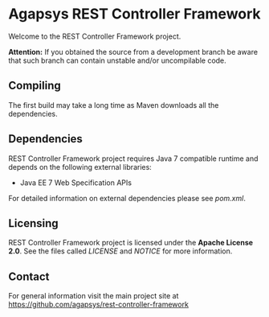 # Agapsys REST Controller Framework

Welcome to the REST Controller Framework project.

**Attention:** If you obtained the source from a development branch be aware that  such branch can contain unstable and/or uncompilable code.

## Compiling

The first build may take a long time as Maven downloads all the dependencies.

## Dependencies

REST Controller Framework project requires Java 7 compatible runtime and depends on the following external libraries:

* Java EE 7 Web Specification APIs

For detailed information on external dependencies please see *pom.xml*.

## Licensing

REST Controller Framework project is licensed under the **Apache License 2.0**. See the files called *LICENSE* and *NOTICE* for more information.

## Contact

For general information visit the main project site at https://github.com/agapsys/rest-controller-framework
